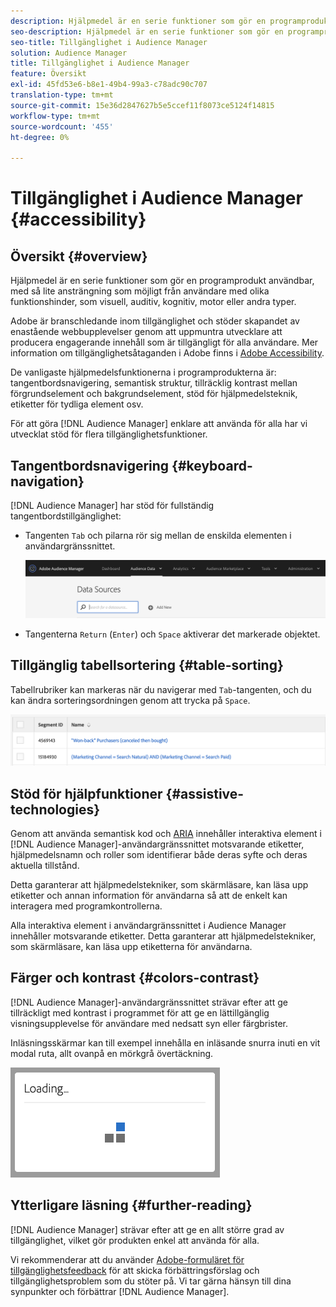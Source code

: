 ```yaml
---
description: Hjälpmedel är en serie funktioner som gör en programprodukt användbar, med så lite ansträngning som möjligt från användare med olika funktionshinder, som visuell, auditiv, kognitiv, motor eller andra typer.
seo-description: Hjälpmedel är en serie funktioner som gör en programprodukt användbar, med så lite ansträngning som möjligt från användare med olika funktionshinder, som visuell, auditiv, kognitiv, motor eller andra typer.
seo-title: Tillgänglighet i Audience Manager
solution: Audience Manager
title: Tillgänglighet i Audience Manager
feature: Översikt
exl-id: 45fd53e6-b8e1-49b4-99a3-c78adc90c707
translation-type: tm+mt
source-git-commit: 15e36d2847627b5e5ccef11f8073ce5124f14815
workflow-type: tm+mt
source-wordcount: '455'
ht-degree: 0%

---
```


# Tillgänglighet i Audience Manager {#accessibility}

## Översikt {#overview}

Hjälpmedel är en serie funktioner som gör en programprodukt användbar, med så lite ansträngning som möjligt från användare med olika funktionshinder, som visuell, auditiv, kognitiv, motor eller andra typer.

Adobe är branschledande inom tillgänglighet och stöder skapandet av enastående webbupplevelser genom att uppmuntra utvecklare att producera engagerande innehåll som är tillgängligt för alla användare. Mer information om tillgänglighetsåtaganden i Adobe finns i [Adobe Accessibility](https://www.adobe.com/accessibility.html).

De vanligaste hjälpmedelsfunktionerna i programprodukterna är: tangentbordsnavigering, semantisk struktur, tillräcklig kontrast mellan förgrundselement och bakgrundselement, stöd för hjälpmedelsteknik, etiketter för tydliga element osv.

För att göra [!DNL Audience Manager] enklare att använda för alla har vi utvecklat stöd för flera tillgänglighetsfunktioner.

## Tangentbordsnavigering {#keyboard-navigation}

[!DNL Audience Manager] har stöd för fullständig tangentbordstillgänglighet:

* Tangenten `Tab` och pilarna rör sig mellan de enskilda elementen i användargränssnittet.

   ![tillgänglighet - framhävning](assets/accesibility-highlight.png)

* Tangenterna `Return` (`Enter`) och `Space` aktiverar det markerade objektet.

## Tillgänglig tabellsortering {#table-sorting}

Tabellrubriker kan markeras när du navigerar med `Tab`-tangenten, och du kan ändra sorteringsordningen genom att trycka på `Space`.

![accessibility-table-headers](assets/accessibility-table-headers.png)

## Stöd för hjälpfunktioner {#assistive-technologies}

Genom att använda semantisk kod och [ARIA](https://www.w3.org/WAI/standards-guidelines/aria/) innehåller interaktiva element i [!DNL Audience Manager]-användargränssnittet motsvarande etiketter, hjälpmedelsnamn och roller som identifierar både deras syfte och deras aktuella tillstånd.

Detta garanterar att hjälpmedelstekniker, som skärmläsare, kan läsa upp etiketter och annan information för användarna så att de enkelt kan interagera med programkontrollerna.

Alla interaktiva element i användargränssnittet i Audience Manager innehåller motsvarande etiketter. Detta garanterar att hjälpmedelstekniker, som skärmläsare, kan läsa upp etiketterna för användarna.

## Färger och kontrast {#colors-contrast}

[!DNL Audience Manager]-användargränssnittet strävar efter att ge tillräckligt med kontrast i programmet för att ge en lättillgänglig visningsupplevelse för användare med nedsatt syn eller färgbrister.

Inläsningsskärmar kan till exempel innehålla en inläsande snurra inuti en vit modal ruta, allt ovanpå en mörkgrå övertäckning.

![hjälpmedelsinläsning](assets/accessibility-loading.png)

## Ytterligare läsning {#further-reading}

[!DNL Audience Manager] strävar efter att ge en allt större grad av tillgänglighet, vilket gör produkten enkel att använda för alla.

Vi rekommenderar att du använder [Adobe-formuläret för tillgänglighetsfeedback](https://www.adobe.com/accessibility/feedback.html) för att skicka förbättringsförslag och tillgänglighetsproblem som du stöter på. Vi tar gärna hänsyn till dina synpunkter och förbättrar [!DNL Audience Manager].
